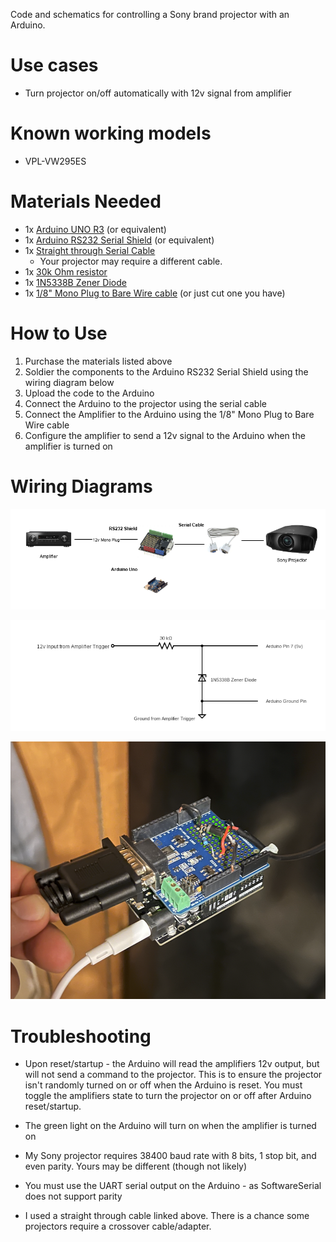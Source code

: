 Code and schematics for controlling a Sony brand projector with an Arduino.

# Use cases

- Turn projector on/off automatically with 12v signal from amplifier

# Known working models

- VPL-VW295ES

# Materials Needed

- 1x [Arduino UNO R3](https://www.amazon.com/ELEGOO-Board-ATmega328P-ATMEGA16U2-Compliant/dp/B01EWOE0UU/ref=sxts_rp_s_a_1_0?content-id=amzn1.sym.eff26b9b-e255-411b-a40d-eccb21f93fe4%3Aamzn1.sym.eff26b9b-e255-411b-a40d-eccb21f93fe4&crid=1598SI0EQDSPU&cv_ct_cx=arduino+uno&keywords=arduino+uno&pd_rd_i=B01EWOE0UU&pd_rd_r=a9415f72-fa90-4607-bdc8-932cb17fc034&pd_rd_w=hMHov&pd_rd_wg=MC7Uj&pf_rd_p=eff26b9b-e255-411b-a40d-eccb21f93fe4&pf_rd_r=JDFF7GSGE2EBQNQWB4VZ&qid=1677335223&sprefix=arduino+uno%2Caps%2C65&sr=1-1-5985efba-8948-4f09-9122-d605505c9d1e) (or equivalent)
- 1x [Arduino RS232 Serial Shield](https://www.amazon.com/dp/B00N4MKVFK?psc=1&ref=ppx_yo2ov_dt_b_product_details) (or equivalent)
- 1x [Straight through Serial Cable](https://www.amazon.com/Serial-Extension-Female-Straight-Through/dp/B07B4T699J/ref=sr_1_3?crid=4PB6KDXXOO9T&keywords=rs232+cable&qid=1677337188&sprefix=rs232+cable+%2Caps%2C64&sr=8-3)
  - Your projector may require a different cable.
- 1x [30k Ohm resistor](https://www.amazon.com/dp/B008UFWHL2?psc=1&ref=ppx_yo2ov_dt_b_product_details)
- 1x [1N5338B Zener Diode](https://www.amazon.com/dp/B008UFWHL2?psc=1&ref=ppx_yo2ov_dt_b_product_details)
- 1x [1/8" Mono Plug to Bare Wire cable](https://www.amazon.com/dp/B08Q7CYHZC?psc=1&ref=ppx_yo2ov_dt_b_product_details) (or just cut one you have)

# How to Use

1. Purchase the materials listed above
2. Soldier the components to the Arduino RS232 Serial Shield using the wiring diagram below
3. Upload the code to the Arduino
4. Connect the Arduino to the projector using the serial cable
5. Connect the Amplifier to the Arduino using the 1/8" Mono Plug to Bare Wire cable
6. Configure the amplifier to send a 12v signal to the Arduino when the amplifier is turned on

# Wiring Diagrams

![High level wiring diagram](wiring-diagram.png)

![Wiring Schematic](circuit-4.png)

![Picture of soldered components](picture.png)

# Troubleshooting

- Upon reset/startup - the Arduino will read the amplifiers 12v output, but will not send a command to the projector. This is to ensure the projector isn't randomly turned on or off when the Arduino is reset. You must toggle the amplifiers state to turn the projector on or off after Arduino reset/startup.

- The green light on the Arduino will turn on when the amplifier is turned on

- My Sony projector requires 38400 baud rate with 8 bits, 1 stop bit, and even parity. Yours may be different (though not likely)

- You must use the UART serial output on the Arduino - as SoftwareSerial does not support parity

- I used a straight through cable linked above. There is a chance some projectors require a crossover cable/adapter.
